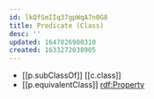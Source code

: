 ```yaml
---
id: lkQfSmIIq37gpWqA7n0G8
title: Predicate (Class)
desc: ''
updated: 1647826980310
created: 1633272038905
---
```





- [[p.subClassOf]] [[c.class]] 
- [[p.equivalentClass]] [rdf:Property](http://www.w3.org/1999/02/22-rdf-syntax-ns#Property)

